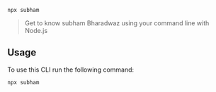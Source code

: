 `npx subham`

> Get to know subham Bharadwaz using your command line with Node.js

## Usage

To use this CLI run the following command:

```sh
npx subham
```

